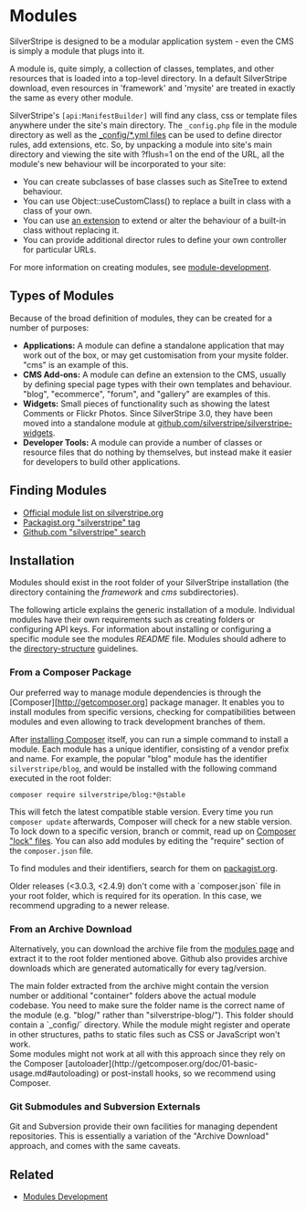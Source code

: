 # Modules

SilverStripe is designed to be a modular application system - even the CMS is simply a module that plugs into it.  

A module is, quite simply, a collection of classes, templates, and other resources that is loaded into a top-level
directory.  In a default SilverStripe download, even resources in 'framework' and 'mysite' are treated in exactly the
same as every other module.

SilverStripe's `[api:ManifestBuilder]` will find any class, css or template files anywhere under the site's main
directory.  The `_config.php` file in the module directory as well as the [_config/*.yml files](/topics/configuration)
can be used to define director rules, add
extensions, etc.  So, by unpacking a module into site's main directory and viewing the site with
?flush=1 on the end of the URL, all the module's new behaviour will be incorporated to your site:

*  You can create subclasses of base classes such as SiteTree to extend behaviour.
*  You can use Object::useCustomClass() to replace a built in class with a class of your own.
*  You can use [an extension](api:DataExtension) to extend or alter the behaviour of a built-in class without replacing
it.
*  You can provide additional director rules to define your own controller for particular URLs.

For more information on creating modules, see [module-development](/topics/module-development).

## Types of Modules

Because of the broad definition of modules, they can be created for a number of purposes:

*  **Applications:** A module can define a standalone application that may work out of the box, or may get customisation
from your mysite folder.  "cms" is an example of this.
*  **CMS Add-ons:** A module can define an extension to the CMS, usually by defining special page types with their own
templates and behaviour. "blog", "ecommerce", "forum", and "gallery" are examples of this.
*  **Widgets:** Small pieces of functionality such as showing the latest Comments or Flickr Photos. Since SilverStripe 3.0, they have been moved into a standalone module at [github.com/silverstripe/silverstripe-widgets](https://github.com/silverstripe/silverstripe-widgets).
*  **Developer Tools:** A module can provide a number of classes or resource files that do nothing by themselves, but
instead make it easier for developers to build other applications. 

## Finding Modules

* [Official module list on silverstripe.org](http://silverstripe.org/modules)
* [Packagist.org "silverstripe" tag](https://packagist.org/search/?tags=silverstripe)
* [Github.com "silverstripe" search](https://github.com/search?q=silverstripe&ref=commandbar)

## Installation

Modules should exist in the root folder of your SilverStripe installation
(the directory containing the *framework* and *cms* subdirectories).

The following article explains the generic installation of a module. Individual modules have their own requirements such
as creating folders or configuring API keys. For information about installing or configuring a specific module see the
modules *README* file. Modules should adhere to the [directory-structure](/topics/directory-structure)
guidelines.

### From a Composer Package

Our preferred way to manage module dependencies is through the [Composer][http://getcomposer.org]
package manager. It enables you to install modules from specific versions, checking for
compatibilities between modules and even allowing to track development branches of them.

After [installing Composer](/installation/composer) itself, 
you can run a simple command to install a module.
Each module has a unique identifier, consisting of a vendor prefix and name.
For example, the popular "blog" module has the identifier `silverstripe/blog`,
and would be installed with the following command executed in the root folder:

	composer require silverstripe/blog:*@stable

This will fetch the latest compatible stable version. Every time you run
`composer update` afterwards, Composer will check for a new stable version.
To lock down to a specific version, branch or commit, read up on 
[Composer "lock" files](http://getcomposer.org/doc/01-basic-usage.md#composer-lock-the-lock-file).
You can also add modules by editing the "require" section of the `composer.json` file.

To find modules and their identifiers, search for them on [packagist.org](http://packagist.org).

<div class="notice" markdown="1">
Older releases (<3.0.3, <2.4.9) don't come with a `composer.json` file in your root folder,
which is required for its operation. In this case, we recommend upgrading to a newer release.
</div>

### From an Archive Download

Alternatively, you can download the archive file from the 
[modules page](http://www.silverstripe.org/modules) 
and extract it to the root folder mentioned above.
Github also provides archive downloads which are generated automatically for every tag/version.

<div class="notice" markdown="1">
The main folder extracted from the archive
might contain the version number or additional "container" folders above the actual module
codebase. You need to make sure the folder name is the correct name of the module
(e.g. "blog/" rather than "silverstripe-blog/"). This folder should contain a `_config/` directory.
While the module might register and operate in other structures,
paths to static files such as CSS or JavaScript won't work.
</div>

<div class="warning" markdown="1">
Some modules might not work at all with this approach since they rely on the
Composer [autoloader](http://getcomposer.org/doc/01-basic-usage.md#autoloading)
or post-install hooks, so we recommend using Composer.
</div>

### Git Submodules and Subversion Externals

Git and Subversion provide their own facilities for managing dependent repositories.
This is essentially a variation of the "Archive Download" approach,
and comes with the same caveats.

## Related

* [Modules Development](/topics/module-development)
